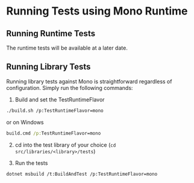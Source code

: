# Running Tests using Mono Runtime

## Running Runtime Tests
The runtime tests will be available at a later date.

## Running Library Tests
Running library tests against Mono is straightforward regardless of configuration.  Simply run the following commands:

1. Build and set the TestRuntimeFlavor

```bash
./build.sh /p:TestRuntimeFlavor=mono
```
or on Windows
```bat
build.cmd /p:TestRuntimeFlavor=mono
```

2. cd into the test library of your choice (`cd src/libraries/<library>/tests`)

3. Run the tests

```
dotnet msbuild /t:BuildAndTest /p:TestRuntimeFlavor=mono
```
